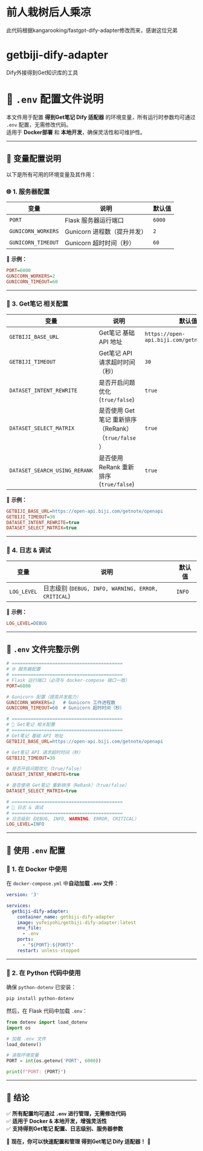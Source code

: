 # 前人栽树后人乘凉
此代码根据kangarooking/fastgpt-dify-adapter修改而来，感谢这位兄弟

# getbiji-dify-adapter
Dify外接得到Get知识库的工具

# **📌 `.env` 配置文件说明**
本文件用于配置 **得到Get笔记 Dify 适配器** 的环境变量，所有运行时参数均可通过 `.env` 配置，无需修改代码。  
适用于 **Docker部署** 和 **本地开发**，确保灵活性和可维护性。

---

## **📖 变量配置说明**
以下是所有可用的环境变量及其作用：

### **🌐 1. 服务器配置**
| 变量 | 说明 | 默认值 |
|------|------|-------|
| `PORT` | Flask 服务器运行端口 | `6000` |
| `GUNICORN_WORKERS` | Gunicorn 进程数（提升并发） | `2` |
| `GUNICORN_TIMEOUT` | Gunicorn 超时时间（秒） | `60` |

📌 **示例：**
```ini
PORT=6000
GUNICORN_WORKERS=2
GUNICORN_TIMEOUT=60
```

---

### **🤖 3. Get笔记 相关配置**
| 变量 | 说明                                                            | 默认值 |
|------|---------------------------------------------------------------|----|
| `GETBIJI_BASE_URL` | Get笔记 基础 API 地址                                   | `https://open-api.biji.com/getnote/openapi` |
| `GETBIJI_TIMEOUT` | Get笔记 API 请求超时时间（秒）                            | `30` |
| `DATASET_INTENT_REWRITE` | 是否开启问题优化 (`true/false`)                   | `true` |
| `DATASET_SELECT_MATRIX` | 是否使用 Get笔记 重新排序（ReRank）（`true/false`）   | `true` |
| `DATASET_SEARCH_USING_RERANK` | 是否使用 ReRank 重新排序 (`true/false`)      | `true` |

📌 **示例：**
```ini
GETBIJI_BASE_URL=https://open-api.biji.com/getnote/openapi
GETBIJI_TIMEOUT=30
DATASET_INTENT_REWRITE=true
DATASET_SELECT_MATRIX=true
```

---

### **📜 4. 日志 & 调试**
| 变量 | 说明 | 默认值 |
|------|------|-------|
| `LOG_LEVEL` | 日志级别 (`DEBUG, INFO, WARNING, ERROR, CRITICAL`) | `INFO` |

📌 **示例：**
```ini
LOG_LEVEL=DEBUG
```

---

## **🚀 `.env` 文件完整示例**
```ini
# =========================================
# 🌐 服务器配置
# =========================================
# Flask 运行端口（必须与 docker-compose 端口一致）
PORT=6000

# Gunicorn 配置（提高并发能力）
GUNICORN_WORKERS=2   # Gunicorn 工作进程数
GUNICORN_TIMEOUT=60  # Gunicorn 超时时间（秒）

# =========================================
# 🤖 Get笔记 相关配置
# =========================================
# Get笔记 基础 API 地址
GETBIJI_BASE_URL=https://open-api.biji.com/getnote/openapi

# Get笔记 API 请求超时时间（秒）
GETBIJI_TIMEOUT=30

# 是否开启问题优化（true/false）
DATASET_INTENT_REWRITE=true

# 是否使用 Get笔记 重新排序（ReRank）（true/false）
DATASET_SELECT_MATRIX=true

# =========================================
# 📜 日志 & 调试
# =========================================
# 日志级别（DEBUG, INFO, WARNING, ERROR, CRITICAL）
LOG_LEVEL=INFO
```

---

## **🔧 使用 `.env` 配置**
### **🔹 1. 在 Docker 中使用**
在 `docker-compose.yml` 中**自动加载 `.env` 文件**：
```yaml
version: '3'

services:
  getbiji-dify-adapter:
    container_name: getbiji-dify-adapter
    image: yufeiyohi/getbiji-dify-adapter:latest
    env_file:
      - .env
    ports:
      - "${PORT}:${PORT}"
    restart: unless-stopped
```

---

### **🔹 2. 在 Python 代码中使用**
确保 `python-dotenv` 已安装：
```bash
pip install python-dotenv
```

然后，在 Flask 代码中加载 `.env`：
```python
from dotenv import load_dotenv
import os

# 加载 .env 文件
load_dotenv()

# 读取环境变量
PORT = int(os.getenv('PORT', 6000))

print(f"PORT: {PORT}")
```

---

## **🎯 结论**
✅ **所有配置均可通过 `.env` 进行管理，无需修改代码**  
✅ **适用于 Docker & 本地开发，增强灵活性**  
✅ **支持得到Get笔记 配置、日志级别、服务器参数**  

🚀 **现在，你可以快速配置和管理 得到Get笔记 Dify 适配器！** 🚀